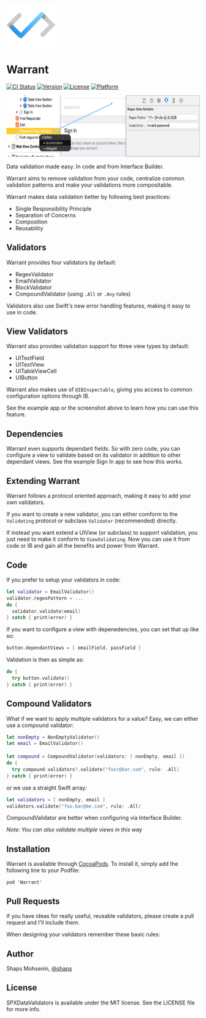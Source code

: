 <img src="assets/logo.png" width="128">

# Warrant

[![CI Status](http://img.shields.io/travis/shaps80/Warrant.svg?style=flat)](https://travis-ci.org/shaps80/Warrant)
[![Version](https://img.shields.io/cocoapods/v/Warrant.svg?style=flat)](http://cocoadocs.org/docsets/Warrant)
[![License](https://img.shields.io/cocoapods/l/Warrant.svg?style=flat)](http://cocoadocs.org/docsets/Warrany)
[![Platform](https://img.shields.io/cocoapods/p/Warrant.svg?style=flat)](http://cocoadocs.org/docsets/Warrant)

<img src="assets/IB.png" width="720" height="160" />

Data validation made easy. In code and from Interface Builder.

Warrant aims to remove validation from your code, centralize common validation patterns and make your validations more compositable.

Warrant makes data validation better by following best practices:

* Single Responsibility Principle
* Separation of Concerns
* Composition
* Reusability

## Validators

Warrant provides four validators by default:

* RegexValidator
* EmailValidator
* BlockValidator
* CompoundValidator (using `.All` or `.Any` rules)

Validators also use Swift's new error handling features, making it easy to use in code.

## View Validators

Warrant also provides validation support for three view types by default:

* UITextField
* UITextView
* UITableViewCell
* UIButton

Warrant also makes use of `@IBInspectable`, giving you access to common configuration options through IB.

See the example app or the screenshot above to learn how you can use this feature.

## Dependencies

Warrant even supports dependant fields. So with zero code, you can configure a view to validate based on its validator in addition to other dependant views. See the example Sign In app to see how this works.

## Extending Warrant

Warrant follows a protocol oriented approach, making it easy to add your own validators.

If you want to create a new validator, you can either comform to the `Validating` protocol or subclass `Validator` (recommended) directly.

If instead you want extend a UIView (or subclass) to support validation, you just need to make it conform to `ViewValidating`. Now you can use it from code or IB and gain all the benefits and power from Warrant.
	
## Code

If you prefer to setup your validators in code:

``` swift
let validator = EmailValidator()
validator.regexPattern = ...
do {
  validator.validate(email)
} catch { print(error) }
```

If you want to configure a view with depenedencies, you can set that up like so:

```swift
button.dependantViews = [ emailField, passField ]
```

Validation is then as simple as:

```swift
do {
  try button.validate()
} catch { print(error) }
```

## Compound Validators

What if we want to apply multiple validators for a value? Easy, we can either use a compound validator:

```swift
let nonEmpty = NonEmptyValidator()
let email = EmailValidator()
    
let compound = CompoundValidator(validators: [ nonEmpty, email ])
do {
  try compound.validators?.validate("foor@bar.com", rule: .All)
} catch { print(error) }
```

or we use a straight Swift array:

```swift
let validators = [ nonEmpty, email ]
validators.validate("foo.bar@me.com", rule: .All)
```

CompoundValidator are better when configuring via Interface Builder.

_Note: You can also validate multiple views in this way_

## Installation

Warrant is available through [CocoaPods](http://cocoapods.org). To install
it, simply add the following line to your Podfile:

    pod 'Warrant'
    
## Pull Requests

If you have ideas for really useful, reusable validators, please create a pull request and I'll include them.

When designing your validators remember these basic rules:

## Author

Shaps Mohsenin, [@shaps](http://twitter.com/shaps)

## License

SPXDataValidators is available under the MIT license. See the LICENSE file for more info.

